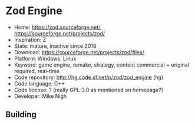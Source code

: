 # Zod Engine

- Home: https://zod.sourceforge.net/, https://sourceforge.net/projects/zod/
- Inspiration: Z
- State: mature, inactive since 2018
- Download: https://sourceforge.net/projects/zod/files/
- Platform: Windows, Linux
- Keyword: game engine, remake, strategy, content commercial + original required, real-time
- Code repository: http://hg.code.sf.net/p/zod/zod_engine (hg)
- Code language: C++
- Code license: ? (really GPL-3.0 as mentioned on homepage?)
- Developer: Mike Nigh

## Building
